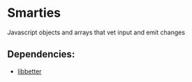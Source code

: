 # Smarties
Javascript objects and arrays that vet input and emit changes

## Dependencies:
 - [libbetter](https://github.com/x7dude/libbetter)

